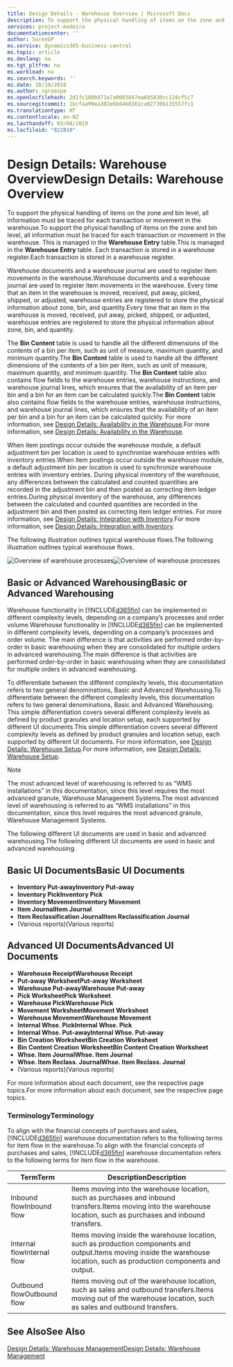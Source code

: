 ```yaml
---
title: Design Details - Warehouse Overview | Microsoft Docs
description: To support the physical handling of items on the zone and bin level, all information must be traced for each transaction or movement in the warehouse. This is managed in the **Warehouse Entry** table. Each transaction is stored in a warehouse register.
services: project-madeira
documentationcenter: ''
author: SorenGP
ms.service: dynamics365-business-central
ms.topic: article
ms.devlang: na
ms.tgt_pltfrm: na
ms.workload: na
ms.search.keywords: ''
ms.date: 10/19/2018
ms.author: sgroespe
ms.openlocfilehash: 2d1fc180b971a7a0003847ea6b5830cc124cf5c7
ms.sourcegitcommit: 1bcfaa99ea302e6b84b8361ca02730b135557fc1
ms.translationtype: HT
ms.contentlocale: en-NZ
ms.lasthandoff: 03/08/2019
ms.locfileid: "822810"
---
```

# <a name="design-details-warehouse-overview"></a><span data-ttu-id="7b03c-105">Design Details: Warehouse Overview</span><span class="sxs-lookup"><span data-stu-id="7b03c-105">Design Details: Warehouse Overview</span></span>
<span data-ttu-id="7b03c-106">To support the physical handling of items on the zone and bin level, all information must be traced for each transaction or movement in the warehouse.</span><span class="sxs-lookup"><span data-stu-id="7b03c-106">To support the physical handling of items on the zone and bin level, all information must be traced for each transaction or movement in the warehouse.</span></span> <span data-ttu-id="7b03c-107">This is managed in the **Warehouse Entry** table.</span><span class="sxs-lookup"><span data-stu-id="7b03c-107">This is managed in the **Warehouse Entry** table.</span></span> <span data-ttu-id="7b03c-108">Each transaction is stored in a warehouse register.</span><span class="sxs-lookup"><span data-stu-id="7b03c-108">Each transaction is stored in a warehouse register.</span></span>  

<span data-ttu-id="7b03c-109">Warehouse documents and a warehouse journal are used to register item movements in the warehouse.</span><span class="sxs-lookup"><span data-stu-id="7b03c-109">Warehouse documents and a warehouse journal are used to register item movements in the warehouse.</span></span> <span data-ttu-id="7b03c-110">Every time that an item in the warehouse is moved, received, put away, picked, shipped, or adjusted, warehouse entries are registered to store the physical information about zone, bin, and quantity.</span><span class="sxs-lookup"><span data-stu-id="7b03c-110">Every time that an item in the warehouse is moved, received, put away, picked, shipped, or adjusted, warehouse entries are registered to store the physical information about zone, bin, and quantity.</span></span>

<span data-ttu-id="7b03c-111">The **Bin Content** table is used to handle all the different dimensions of the contents of a bin per item, such as unit of measure, maximum quantity, and minimum quantity.</span><span class="sxs-lookup"><span data-stu-id="7b03c-111">The **Bin Content** table is used to handle all the different dimensions of the contents of a bin per item, such as unit of measure, maximum quantity, and minimum quantity.</span></span> <span data-ttu-id="7b03c-112">The **Bin Content** table also contains flow fields to the warehouse entries, warehouse instructions, and warehouse journal lines, which ensures that the availability of an item per bin and a bin for an item can be calculated quickly.</span><span class="sxs-lookup"><span data-stu-id="7b03c-112">The **Bin Content** table also contains flow fields to the warehouse entries, warehouse instructions, and warehouse journal lines, which ensures that the availability of an item per bin and a bin for an item can be calculated quickly.</span></span> <span data-ttu-id="7b03c-113">For more information, see [Design Details: Availability in the Warehouse](design-details-availability-in-the-warehouse.md).</span><span class="sxs-lookup"><span data-stu-id="7b03c-113">For more information, see [Design Details: Availability in the Warehouse](design-details-availability-in-the-warehouse.md).</span></span>  

<span data-ttu-id="7b03c-114">When item postings occur outside the warehouse module, a default adjustment bin per location is used to synchronise warehouse entries with inventory entries.</span><span class="sxs-lookup"><span data-stu-id="7b03c-114">When item postings occur outside the warehouse module, a default adjustment bin per location is used to synchronize warehouse entries with inventory entries.</span></span> <span data-ttu-id="7b03c-115">During physical inventory of the warehouse, any differences between the calculated and counted quantities are recorded in the adjustment bin and then posted as correcting item ledger entries.</span><span class="sxs-lookup"><span data-stu-id="7b03c-115">During physical inventory of the warehouse, any differences between the calculated and counted quantities are recorded in the adjustment bin and then posted as correcting item ledger entries.</span></span> <span data-ttu-id="7b03c-116">For more information, see [Design Details: Integration with Inventory](design-details-integration-with-inventory.md).</span><span class="sxs-lookup"><span data-stu-id="7b03c-116">For more information, see [Design Details: Integration with Inventory](design-details-integration-with-inventory.md).</span></span>  

<span data-ttu-id="7b03c-117">The following illustration outlines typical warehouse flows.</span><span class="sxs-lookup"><span data-stu-id="7b03c-117">The following illustration outlines typical warehouse flows.</span></span>  

<span data-ttu-id="7b03c-118">![Overview of warehouse processes](media/design_details_warehouse_management_overview.png "Overview of warehouse processes")</span><span class="sxs-lookup"><span data-stu-id="7b03c-118">![Overview of warehouse processes](media/design_details_warehouse_management_overview.png "Overview of warehouse processes")</span></span>  

## <a name="basic-or-advanced-warehousing"></a><span data-ttu-id="7b03c-119">Basic or Advanced Warehousing</span><span class="sxs-lookup"><span data-stu-id="7b03c-119">Basic or Advanced Warehousing</span></span>  
<span data-ttu-id="7b03c-120">Warehouse functionality in [!INCLUDE[d365fin](includes/d365fin_md.md)] can be implemented in different complexity levels, depending on a company’s processes and order volume.</span><span class="sxs-lookup"><span data-stu-id="7b03c-120">Warehouse functionality in [!INCLUDE[d365fin](includes/d365fin_md.md)] can be implemented in different complexity levels, depending on a company’s processes and order volume.</span></span> <span data-ttu-id="7b03c-121">The main difference is that activities are performed order-by-order in basic warehousing when they are consolidated for multiple orders in advanced warehousing.</span><span class="sxs-lookup"><span data-stu-id="7b03c-121">The main difference is that activities are performed order-by-order in basic warehousing when they are consolidated for multiple orders in advanced warehousing.</span></span>  

 <span data-ttu-id="7b03c-122">To differentiate between the different complexity levels, this documentation refers to two general denominations, Basic and Advanced Warehousing.</span><span class="sxs-lookup"><span data-stu-id="7b03c-122">To differentiate between the different complexity levels, this documentation refers to two general denominations, Basic and Advanced Warehousing.</span></span> <span data-ttu-id="7b03c-123">This simple differentiation covers several different complexity levels as defined by product granules and location setup, each supported by different UI documents.</span><span class="sxs-lookup"><span data-stu-id="7b03c-123">This simple differentiation covers several different complexity levels as defined by product granules and location setup, each supported by different UI documents.</span></span> <span data-ttu-id="7b03c-124">For more information, see [Design Details: Warehouse Setup](design-details-warehouse-setup.md).</span><span class="sxs-lookup"><span data-stu-id="7b03c-124">For more information, see [Design Details: Warehouse Setup](design-details-warehouse-setup.md).</span></span>  

> [!NOTE]  
>  <span data-ttu-id="7b03c-125">The most advanced level of warehousing is referred to as “WMS installations” in this documentation, since this level requires the most advanced granule, Warehouse Management Systems.</span><span class="sxs-lookup"><span data-stu-id="7b03c-125">The most advanced level of warehousing is referred to as “WMS installations” in this documentation, since this level requires the most advanced granule, Warehouse Management Systems.</span></span>  

 <span data-ttu-id="7b03c-126">The following different UI documents are used in basic and advanced warehousing.</span><span class="sxs-lookup"><span data-stu-id="7b03c-126">The following different UI documents are used in basic and advanced warehousing.</span></span>  

## <a name="basic-ui-documents"></a><span data-ttu-id="7b03c-127">Basic UI Documents</span><span class="sxs-lookup"><span data-stu-id="7b03c-127">Basic UI Documents</span></span>  

-   <span data-ttu-id="7b03c-128">**Inventory Put-away**</span><span class="sxs-lookup"><span data-stu-id="7b03c-128">**Inventory Put-away**</span></span>  
-   <span data-ttu-id="7b03c-129">**Inventory Pick**</span><span class="sxs-lookup"><span data-stu-id="7b03c-129">**Inventory Pick**</span></span>  
-   <span data-ttu-id="7b03c-130">**Inventory Movement**</span><span class="sxs-lookup"><span data-stu-id="7b03c-130">**Inventory Movement**</span></span>  
-   <span data-ttu-id="7b03c-131">**Item Journal**</span><span class="sxs-lookup"><span data-stu-id="7b03c-131">**Item Journal**</span></span>  
-   <span data-ttu-id="7b03c-132">**Item Reclassification Journal**</span><span class="sxs-lookup"><span data-stu-id="7b03c-132">**Item Reclassification Journal**</span></span>  
-   <span data-ttu-id="7b03c-133">(Various reports)</span><span class="sxs-lookup"><span data-stu-id="7b03c-133">(Various reports)</span></span>  

## <a name="advanced-ui-documents"></a><span data-ttu-id="7b03c-134">Advanced UI Documents</span><span class="sxs-lookup"><span data-stu-id="7b03c-134">Advanced UI Documents</span></span>  

-   <span data-ttu-id="7b03c-135">**Warehouse Receipt**</span><span class="sxs-lookup"><span data-stu-id="7b03c-135">**Warehouse Receipt**</span></span>  
-   <span data-ttu-id="7b03c-136">**Put-away Worksheet**</span><span class="sxs-lookup"><span data-stu-id="7b03c-136">**Put-away Worksheet**</span></span>  
-   <span data-ttu-id="7b03c-137">**Warehouse Put-away**</span><span class="sxs-lookup"><span data-stu-id="7b03c-137">**Warehouse Put-away**</span></span>  
-   <span data-ttu-id="7b03c-138">**Pick Worksheet**</span><span class="sxs-lookup"><span data-stu-id="7b03c-138">**Pick Worksheet**</span></span>  
-   <span data-ttu-id="7b03c-139">**Warehouse Pick**</span><span class="sxs-lookup"><span data-stu-id="7b03c-139">**Warehouse Pick**</span></span>  
-   <span data-ttu-id="7b03c-140">**Movement Worksheet**</span><span class="sxs-lookup"><span data-stu-id="7b03c-140">**Movement Worksheet**</span></span>  
-   <span data-ttu-id="7b03c-141">**Warehouse Movement**</span><span class="sxs-lookup"><span data-stu-id="7b03c-141">**Warehouse Movement**</span></span>  
-   <span data-ttu-id="7b03c-142">**Internal Whse. Pick**</span><span class="sxs-lookup"><span data-stu-id="7b03c-142">**Internal Whse. Pick**</span></span>  
-   <span data-ttu-id="7b03c-143">**Internal Whse. Put-away**</span><span class="sxs-lookup"><span data-stu-id="7b03c-143">**Internal Whse. Put-away**</span></span>  
-   <span data-ttu-id="7b03c-144">**Bin Creation Worksheet**</span><span class="sxs-lookup"><span data-stu-id="7b03c-144">**Bin Creation Worksheet**</span></span>  
-   <span data-ttu-id="7b03c-145">**Bin Content Creation Worksheet**</span><span class="sxs-lookup"><span data-stu-id="7b03c-145">**Bin Content Creation Worksheet**</span></span>  
-   <span data-ttu-id="7b03c-146">**Whse. Item Journal**</span><span class="sxs-lookup"><span data-stu-id="7b03c-146">**Whse. Item Journal**</span></span>  
-   <span data-ttu-id="7b03c-147">**Whse. Item Reclass. Journal**</span><span class="sxs-lookup"><span data-stu-id="7b03c-147">**Whse. Item Reclass. Journal**</span></span>  
-   <span data-ttu-id="7b03c-148">(Various reports)</span><span class="sxs-lookup"><span data-stu-id="7b03c-148">(Various reports)</span></span>  

<span data-ttu-id="7b03c-149">For more information about each document, see the respective page topics.</span><span class="sxs-lookup"><span data-stu-id="7b03c-149">For more information about each document, see the respective page topics.</span></span>  

### <a name="terminology"></a><span data-ttu-id="7b03c-150">Terminology</span><span class="sxs-lookup"><span data-stu-id="7b03c-150">Terminology</span></span>  
<span data-ttu-id="7b03c-151">To align with the financial concepts of purchases and sales, [!INCLUDE[d365fin](includes/d365fin_md.md)] warehouse documentation refers to the following terms for item flow in the warehouse.</span><span class="sxs-lookup"><span data-stu-id="7b03c-151">To align with the financial concepts of purchases and sales, [!INCLUDE[d365fin](includes/d365fin_md.md)] warehouse documentation refers to the following terms for item flow in the warehouse.</span></span>  

|<span data-ttu-id="7b03c-152">Term</span><span class="sxs-lookup"><span data-stu-id="7b03c-152">Term</span></span>|<span data-ttu-id="7b03c-153">Description</span><span class="sxs-lookup"><span data-stu-id="7b03c-153">Description</span></span>|  
|----------|---------------------------------------|  
|<span data-ttu-id="7b03c-154">Inbound flow</span><span class="sxs-lookup"><span data-stu-id="7b03c-154">Inbound flow</span></span>|<span data-ttu-id="7b03c-155">Items moving into the warehouse location, such as purchases and inbound transfers.</span><span class="sxs-lookup"><span data-stu-id="7b03c-155">Items moving into the warehouse location, such as purchases and inbound transfers.</span></span>|  
|<span data-ttu-id="7b03c-156">Internal flow</span><span class="sxs-lookup"><span data-stu-id="7b03c-156">Internal flow</span></span>|<span data-ttu-id="7b03c-157">Items moving inside the warehouse location, such as production components and output.</span><span class="sxs-lookup"><span data-stu-id="7b03c-157">Items moving inside the warehouse location, such as production components and output.</span></span>|  
|<span data-ttu-id="7b03c-158">Outbound flow</span><span class="sxs-lookup"><span data-stu-id="7b03c-158">Outbound flow</span></span>|<span data-ttu-id="7b03c-159">Items moving out of the warehouse location, such as sales and outbound transfers.</span><span class="sxs-lookup"><span data-stu-id="7b03c-159">Items moving out of the warehouse location, such as sales and outbound transfers.</span></span>|  

## <a name="see-also"></a><span data-ttu-id="7b03c-160">See Also</span><span class="sxs-lookup"><span data-stu-id="7b03c-160">See Also</span></span>  
 [<span data-ttu-id="7b03c-161">Design Details: Warehouse Management</span><span class="sxs-lookup"><span data-stu-id="7b03c-161">Design Details: Warehouse Management</span></span>](design-details-warehouse-management.md)
